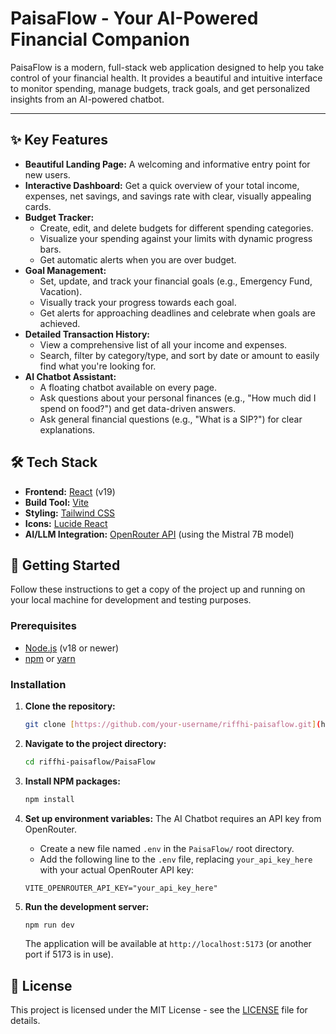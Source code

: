 # PaisaFlow - Your AI-Powered Financial Companion

PaisaFlow is a modern, full-stack web application designed to help you take control of your financial health. It provides a beautiful and intuitive interface to monitor spending, manage budgets, track goals, and get personalized insights from an AI-powered chatbot.

---

## ✨ Key Features

* **Beautiful Landing Page:** A welcoming and informative entry point for new users.
* **Interactive Dashboard:** Get a quick overview of your total income, expenses, net savings, and savings rate with clear, visually appealing cards.
* **Budget Tracker:**
    * Create, edit, and delete budgets for different spending categories.
    * Visualize your spending against your limits with dynamic progress bars.
    * Get automatic alerts when you are over budget.
* **Goal Management:**
    * Set, update, and track your financial goals (e.g., Emergency Fund, Vacation).
    * Visually track your progress towards each goal.
    * Get alerts for approaching deadlines and celebrate when goals are achieved.
* **Detailed Transaction History:**
    * View a comprehensive list of all your income and expenses.
    * Search, filter by category/type, and sort by date or amount to easily find what you're looking for.
* **AI Chatbot Assistant:**
    * A floating chatbot available on every page.
    * Ask questions about your personal finances (e.g., "How much did I spend on food?") and get data-driven answers.
    * Ask general financial questions (e.g., "What is a SIP?") for clear explanations.

## 🛠️ Tech Stack

* **Frontend:** [React](https://react.dev/) (v19)
* **Build Tool:** [Vite](https://vitejs.dev/)
* **Styling:** [Tailwind CSS](https://tailwindcss.com/)
* **Icons:** [Lucide React](https://lucide.dev/)
* **AI/LLM Integration:** [OpenRouter API](https://openrouter.ai/) (using the Mistral 7B model)

## 🚀 Getting Started

Follow these instructions to get a copy of the project up and running on your local machine for development and testing purposes.

### Prerequisites

* [Node.js](https://nodejs.org/en/) (v18 or newer)
* [npm](https://www.npmjs.com/) or [yarn](https://yarnpkg.com/)

### Installation

1.  **Clone the repository:**
    ```sh
    git clone [https://github.com/your-username/riffhi-paisaflow.git](https://github.com/your-username/riffhi-paisaflow.git)
    ```

2.  **Navigate to the project directory:**
    ```sh
    cd riffhi-paisaflow/PaisaFlow
    ```

3.  **Install NPM packages:**
    ```sh
    npm install
    ```

4.  **Set up environment variables:**
    The AI Chatbot requires an API key from OpenRouter.

    * Create a new file named `.env` in the `PaisaFlow/` root directory.
    * Add the following line to the `.env` file, replacing `your_api_key_here` with your actual OpenRouter API key:

    ```env
    VITE_OPENROUTER_API_KEY="your_api_key_here"
    ```

5.  **Run the development server:**
    ```sh
    npm run dev
    ```
    The application will be available at `http://localhost:5173` (or another port if 5173 is in use).

## 📄 License
This project is licensed under the MIT License - see the [LICENSE](LICENSE) file for details.
